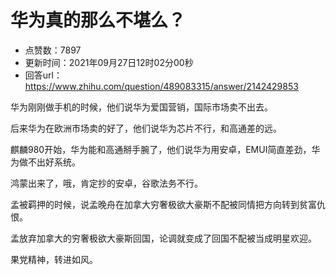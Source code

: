 # 华为真的那么不堪么？
- 点赞数：7897
- 更新时间：2021年09月27日12时02分00秒
- 回答url：https://www.zhihu.com/question/489083315/answer/2142429853
<body>
 <p data-pid="omeLqQcy">华为刚刚做手机的时候，他们说华为爱国营销，国际市场卖不出去。</p>
 <p data-pid="Phe5GUBp">后来华为在欧洲市场卖的好了，他们说华为芯片不行，和高通差的远。</p>
 <p data-pid="_3cICND7">麒麟980开始，华为能和高通掰手腕了，他们说华为用安卓，EMUI简直差劲，华为做不出好系统。</p>
 <p data-pid="sgbgrtvr">鸿蒙出来了，哦，肯定抄的安卓，谷歌法务不行。</p>
 <p data-pid="gsDgJABt">孟被羁押的时候，说孟晚舟在加拿大穷奢极欲大豪斯不配被同情把方向转到贫富仇恨。</p>
 <p data-pid="3yMTUspx">孟放弃加拿大的穷奢极欲大豪斯回国，论调就变成了回国不配被当成明星欢迎。</p>
 <p data-pid="CI-zfy0-">果党精神，转进如风。</p>
</body>
